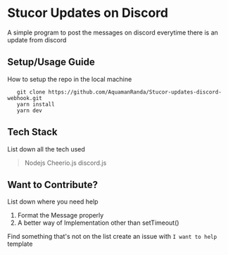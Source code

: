 # Stucor Updates on Discord

A simple program to post the messages on discord everytime there is an update from discord

## Setup/Usage Guide 

How to setup the repo in the local machine

```
   git clone https://github.com/AquamanRanda/Stucor-updates-discord-webhook.git
   yarn install
   yarn dev
```

## Tech Stack

List down all the tech used

> Nodejs
> Cheerio.js
> discord.js

## Want to Contribute?

List down where you need help 

1. Format the Message properly
2. A better way of Implementation other than setTimeout()

Find something that's not on the list create an issue with `I want to help` template




